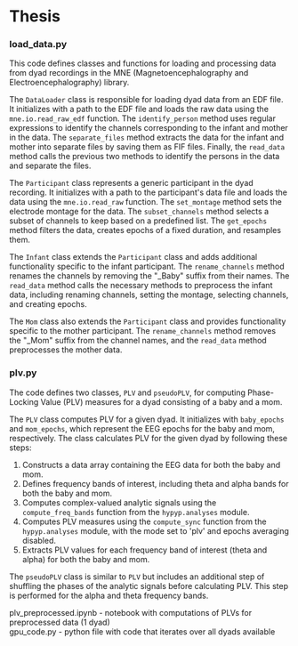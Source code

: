 # Thesis

### **load_data.py**
This code defines classes and functions for loading and processing data from dyad recordings in the MNE (Magnetoencephalography and Electroencephalography) library.

The `DataLoader` class is responsible for loading dyad data from an EDF file. It initializes with a path to the EDF file and loads the raw data using the `mne.io.read_raw_edf` function. The `identify_person` method uses regular expressions to identify the channels corresponding to the infant and mother in the data. The `separate_files` method extracts the data for the infant and mother into separate files by saving them as FIF files. Finally, the `read_data` method calls the previous two methods to identify the persons in the data and separate the files.

The `Participant` class represents a generic participant in the dyad recording. It initializes with a path to the participant's data file and loads the data using the `mne.io.read_raw` function. The `set_montage` method sets the electrode montage for the data. The `subset_channels` method selects a subset of channels to keep based on a predefined list. The `get_epochs` method filters the data, creates epochs of a fixed duration, and resamples them.

The `Infant` class extends the `Participant` class and adds additional functionality specific to the infant participant. The `rename_channels` method renames the channels by removing the "_Baby" suffix from their names. The `read_data` method calls the necessary methods to preprocess the infant data, including renaming channels, setting the montage, selecting channels, and creating epochs.

The `Mom` class also extends the `Participant` class and provides functionality specific to the mother participant. The `rename_channels` method removes the "_Mom" suffix from the channel names, and the `read_data` method preprocesses the mother data.


### **plv.py**
The code defines two classes, `PLV` and `pseudoPLV`, for computing Phase-Locking Value (PLV) measures for a dyad consisting of a baby and a mom. 

The `PLV` class computes PLV for a given dyad. It initializes with `baby_epochs` and `mom_epochs`, which represent the EEG epochs for the baby and mom, respectively. The class calculates PLV for the given dyad by following these steps:

1. Constructs a data array containing the EEG data for both the baby and mom.
2. Defines frequency bands of interest, including theta and alpha bands for both the baby and mom.
3. Computes complex-valued analytic signals using the `compute_freq_bands` function from the `hypyp.analyses` module.
4. Computes PLV measures using the `compute_sync` function from the `hypyp.analyses` module, with the mode set to 'plv' and epochs averaging disabled.
5. Extracts PLV values for each frequency band of interest (theta and alpha) for both the baby and mom.

The `pseudoPLV` class is similar to `PLV` but includes an additional step of shuffling the phases of the analytic signals before calculating PLV. This step is performed for the alpha and theta frequency bands.

plv_preprocessed.ipynb - notebook with computations of PLVs for preprocessed data (1 dyad) <br>
gpu_code.py - python file with code that iterates over all dyads available 
